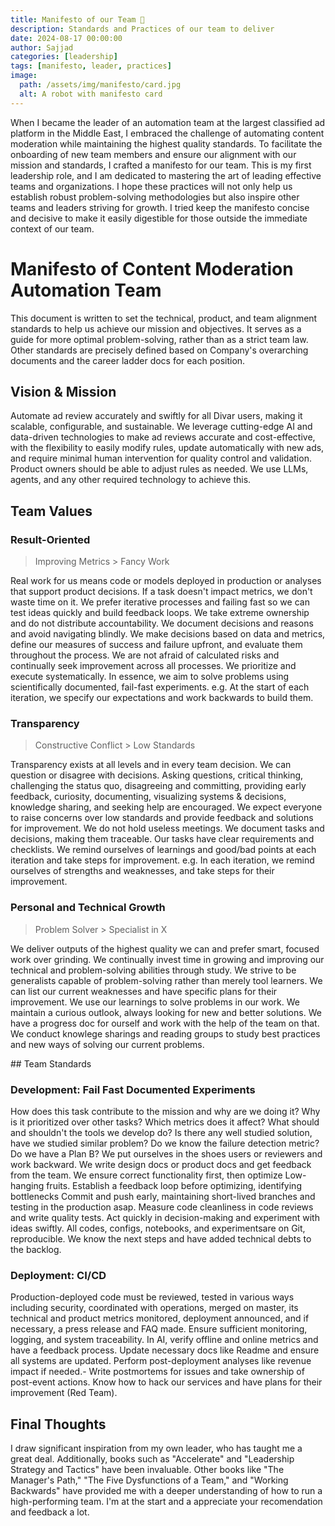 ```yaml
---
title: Manifesto of our Team 📐
description: Standards and Practices of our team to deliver
date: 2024-08-17 00:00:00
author: Sajjad
categories: [leadership]
tags: [manifesto, leader, practices] 
image:
  path: /assets/img/manifesto/card.jpg
  alt: A robot with manifesto card 
---
```



When I became the leader of an automation team at the largest classified ad platform in the Middle East, I embraced the challenge of automating content moderation while maintaining the highest quality standards. To facilitate the onboarding of new team members and ensure our alignment with our mission and standards, I crafted a manifesto for our team.
This is my first leadership role, and I am dedicated to mastering the art of leading effective teams and organizations. I hope these practices will not only help us establish robust problem-solving methodologies but also inspire other teams and leaders striving for growth. I tried keep the manifesto concise and decisive to make it easily digestible for those outside the immediate context of our team.


# Manifesto of Content Moderation Automation Team
This document is written to set the technical, product, and team alignment standards to help us achieve our mission and objectives. It serves as a guide for more optimal problem-solving, rather than as a strict team law. Other standards are precisely defined based on Company's overarching documents and the career ladder docs for each position.

## Vision & Mission
Automate ad review accurately and swiftly for all Divar users, making it scalable, configurable, and sustainable.
We leverage cutting-edge AI and data-driven technologies to make ad reviews accurate and cost-effective, with the flexibility to easily modify rules, update automatically with new ads, and require minimal human intervention for quality control and validation. Product owners should be able to adjust rules as needed. We use LLMs, agents, and any other required technology to achieve this.

## Team Values

### Result-Oriented
> Improving Metrics > Fancy Work

Real work for us means code or models deployed in production or analyses that support product decisions. If a task doesn't impact metrics, we don't waste time on it. We prefer iterative processes and failing fast so we can test ideas quickly and build feedback loops. We take extreme ownership and do not distribute accountability. We document decisions and reasons and avoid navigating blindly. We make decisions based on data and metrics, define our measures of success and failure upfront, and evaluate them throughout the process. We are not afraid of calculated risks and continually seek improvement across all processes. We prioritize and execute systematically. In essence, we aim to solve problems using scientifically documented, fail-fast experiments.
e.g. At the start of each iteration, we specify our expectations and work backwards to build them.

### Transparency
> Constructive Conflict > Low Standards

Transparency exists at all levels and in every team decision. We can question or disagree with decisions. Asking questions, critical thinking, challenging the status quo, disagreeing and committing, providing early feedback, curiosity, documenting, visualizing systems & decisions, knowledge sharing, and seeking help are encouraged. We expect everyone to raise concerns over low standards and provide feedback and solutions for improvement. We do not hold useless meetings. We document tasks and decisions, making them traceable. Our tasks have clear requirements and checklists. We remind ourselves of learnings and good/bad points at each iteration and take steps for improvement.
e.g. In each iteration, we remind ourselves of strengths and weaknesses, and take steps for their improvement.

### Personal and Technical Growth
> Problem Solver > Specialist in X

We deliver outputs of the highest quality we can and prefer smart, focused work over grinding. We continually invest time in growing and improving our technical and problem-solving abilities through study. We strive to be generalists capable of problem-solving rather than merely tool learners. We can list our current weaknesses and have specific plans for their improvement. We use our learnings to solve problems in our work. We maintain a curious outlook, always looking for new and better solutions. We have a progress doc for ourself and work with the help of the team on that. We conduct knowlege sharings and reading groups to study best practices and new ways of solving our current problems.

## Team Standards

### Development: Fail Fast Documented Experiments
How does this task contribute to the mission and why are we doing it?
Why is it prioritized over other tasks? Which metrics does it affect?
What should and shouldn't the tools we develop do?
Is there any well studied solution, have we studied similar problem?
Do we know the failure detection metric? Do we have a Plan B?
We put ourselves in the shoes users or reviewers and work backward.
We write design docs or product docs and get feedback from the team.
We ensure correct functionality first, then optimize Low-hanging fruits.
Establish a feedback loop before optimizing, identifying bottlenecks
Commit and push early, maintaining short-lived branches and testing in the production asap.
Measure code cleanliness in code reviews and write quality tests.
Act quickly in decision-making and experiment with ideas swiftly.
All codes, configs, notebooks, and experimentsare on Git, reproducible.
We know the next steps and have added technical debts to the backlog.

### Deployment: CI/CD
Production-deployed code must be reviewed, tested in various ways including security, coordinated with operations, merged on master, its technical and product metrics monitored, deployment announced, and if necessary, a press release and FAQ made.
Ensure sufficient monitoring, logging, and system traceability.
In AI, verify offline and online metrics and have a feedback process.
Update necessary docs like Readme and ensure all systems are updated.
Perform post-deployment analyses like revenue impact if needed.-
Write postmortems for issues and take ownership of post-event actions.
Know how to hack our services and have plans for their improvement (Red Team).


## Final Thoughts
I draw significant inspiration from my own leader, who has taught me a great deal. Additionally, books such as "Accelerate" and "Leadership Strategy and Tactics" have been invaluable. Other books like "The Manager's Path," "The Five Dysfunctions of a Team," and "Working Backwards" have provided me with a deeper understanding of how to run a high-performing team. I'm at the start and a appreciate your recomendation and feedback a lot.